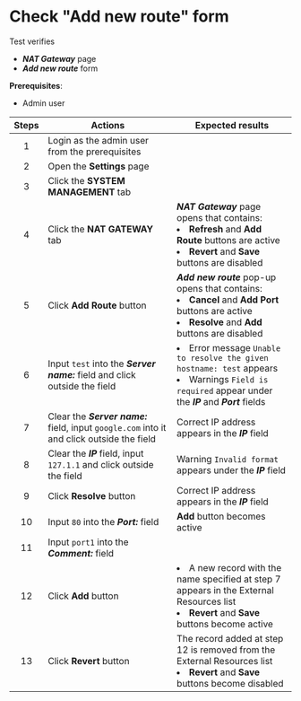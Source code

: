 # Check "Add new route" form

Test verifies
- ***NAT Gateway*** page
- ***Add new route*** form

**Prerequisites**:
- Admin user

| Steps | Actions | Expected results |
| :---: | --- | --- |
| 1 | Login as the admin user from the prerequisites | |
| 2 | Open the **Settings** page | |
| 3 | Click the **SYSTEM MANAGEMENT** tab | |
| 4 | Click the **NAT GATEWAY** tab | ***NAT Gateway*** page opens that contains: <li> **Refresh** and **Add Route** buttons are active <li> **Revert** and **Save** buttons are disabled |
| 5 | Click **Add Route** button | ***Add new route*** pop-up opens that contains: <li>  **Cancel** and **Add Port** buttons are active <li> **Resolve** and **Add** buttons are disabled |
| 6 | Input `test` into the ***Server name:*** field and click outside the field | <li> Error message `Unable to resolve the given hostname: test` appears <li> Warnings `Field is required` appear under the ***IP*** and ***Port*** fields|
| 7 | Clear the ***Server name:*** field, input `google.com` into it and click outside the field | Correct IP address appears in the ***IP*** field |
| 8 | Clear the ***IP*** field, input `127.1.1` and click outside the field | Warning `Invalid format` appears under the ***IP*** field |
| 9 | Click **Resolve** button | Correct IP address appears in the ***IP*** field |
| 10 | Input `80` into the ***Port:*** field | **Add** button becomes active |
| 11 | Input `port1` into the ***Comment:*** field | |
| 12 | Click **Add** button | <li> A new record with the name specified at step 7 appears in the External Resources list <li> **Revert** and **Save** buttons become active |
| 13 | Click **Revert** button | The record added at step 12 is removed from the External Resources list <li> **Revert** and **Save** buttons become disabled |
